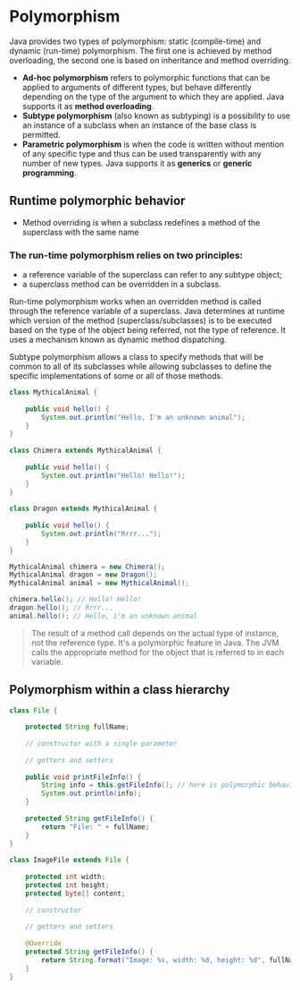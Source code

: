 # Polymorphism

Java provides two types of polymorphism: static (compile-time) and dynamic (run-time) polymorphism. The first one is achieved by method overloading, the second one is based on inheritance and method overriding.

- **Ad-hoc polymorphism** refers to polymorphic functions that can be applied to arguments of different types, but behave differently depending on the type of the argument to which they are applied. Java supports it as **method overloading**.
- **Subtype polymorphism** (also known as subtyping) is a possibility to use an instance of a subclass when an instance of the base class is permitted.
- **Parametric polymorphism** is when the code is written without mention of any specific type and thus can be used transparently with any number of new types. Java supports it as **generics** or **generic programming**.

## Runtime polymorphic behavior

- Method overriding is when a subclass redefines a method of the superclass with the same name

### The run-time polymorphism relies on two principles:

- a reference variable of the superclass can refer to any subtype object;
- a superclass method can be overridden in a subclass.

Run-time polymorphism works when an overridden method is called through the reference variable of a superclass. Java determines at runtime which version of the method (superclass/subclasses) is to be executed based on the type of the object being referred, not the type of reference. It uses a mechanism known as dynamic method dispatching.

Subtype polymorphism allows a class to specify methods that will be common to all of its subclasses while allowing subclasses to define the specific implementations of some or all of those methods.

```java
class MythicalAnimal {    
 
    public void hello() {
        System.out.println("Hello, I'm an unknown animal");
    }
}
 
class Chimera extends MythicalAnimal {
 
    public void hello() {
        System.out.println("Hello! Hello!");
    }
}
 
class Dragon extends MythicalAnimal {
 
    public void hello() {
        System.out.println("Rrrr...");
    }
}

MythicalAnimal chimera = new Chimera();
MythicalAnimal dragon = new Dragon();
MythicalAnimal animal = new MythicalAnimal();

chimera.hello(); // Hello! Hello!
dragon.hello(); // Rrrr...
animal.hello(); // Hello, i'm an unknown animal
```

> The result of a method call depends on the actual type of instance, not the reference type. It's a polymorphic feature in Java. The JVM calls the appropriate method for the object that is referred to in each variable.

## Polymorphism within a class hierarchy

```java
class File {
 
    protected String fullName;
 
    // constructor with a single parameter
 
    // getters and setters
 
    public void printFileInfo() {
        String info = this.getFileInfo(); // here is polymorphic behavior!!!
        System.out.println(info);
    }
 
    protected String getFileInfo() {
        return "File: " + fullName;
    }
}
 
class ImageFile extends File {
 
    protected int width;
    protected int height;
    protected byte[] content;
 
    // constructor
 
    // getters and setters
 
    @Override
    protected String getFileInfo() {
        return String.format("Image: %s, width: %d, height: %d", fullName, width, height); 
    }
}
```